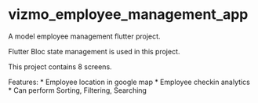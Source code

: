 # vizmo_employee_management_app

A model employee management flutter project.

Flutter Bloc state management is used in this project.

This project contains 8 screens.

Features:
    * Employee location in google map
    * Employee checkin analytics
    * Can perform Sorting, Filtering, Searching

